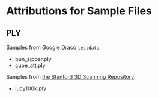 # Attributions for Sample Files

## PLY

Samples from Google Draco `testdata`:

- bun_zipper.ply
- cube_att.ply

Samples from [the Stanford 3D Scanning Repository](http://graphics.stanford.edu/data/3Dscanrep/):

- lucy100k.ply
